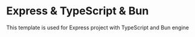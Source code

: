 # Express & TypeScript & Bun

This template is used for Express project with TypeScript and Bun engine
